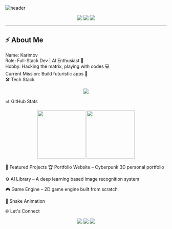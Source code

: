 <!-- Banner -->
![header](https://capsule-render.vercel.app/api?type=waving&height=250&color=0:0f0c29,100:302b63,200:24243e&text=Assalomu%20Alaykum!%20I'm%20KARIMOV👨‍💻&fontSize=40&fontColor=00fff7&animation=fadeIn&fontAlignY=40)

<!-- Badges -->
<p align="center">
  <img src="https://img.shields.io/badge/Code-Cyberpunk%20Dev-ff00ff?style=for-the-badge&logo=github" />
  <img src="https://img.shields.io/badge/Focus-Web%20%26%20AI-00f7ff?style=for-the-badge&logo=python" />
  <img src="https://img.shields.io/badge/Lives-Uzbekistan-302b63?style=for-the-badge&logo=google-earth" />
</p>

---

## ⚡ About Me
Name: Karimov  
Role: Full-Stack Dev | AI Enthusiast 🤖  
Hobby: Hacking the matrix, playing with codes 💻  
Current Mission: Build futuristic apps 🚀  
🛠 Tech Stack
<p align="center"> <img src="https://skillicons.dev/icons?i=python,js,html,css,react,nodejs,django,flask,cpp,java,mysql,git,github,linux" /> </p>
📊 GitHub Stats
<p align="center"> <img src="https://github-readme-stats.vercel.app/api?username=devskarim&show_icons=true&theme=radical&hide_border=true" height="150"/> <img src="https://github-readme-streak-stats.herokuapp.com/?user=devskarim&theme=radical&hide_border=true" height="150"/> </p>
🚀 Featured Projects
🏆 Portfolio Website – Cyberpunk 3D personal portfolio

⚙️ AI Library – A deep learning based image recognition system

🎮 Game Engine – 2D game engine built from scratch

🐍 Snake Animation

🌐 Let's Connect
<p align="center"> <a href="https://t.me/yourtelegram"><img src="https://img.shields.io/badge/Telegram-26A5E4?style=for-the-badge&logo=telegram&logoColor=white"/></a> <a href="https://www.linkedin.com/in/yourlinkedin/"><img src="https://img.shields.io/badge/LinkedIn-0077b5?style=for-the-badge&logo=linkedin&logoColor=white"/></a> <a href="mailto:youremail@gmail.com"><img src="https://img.shields.io/badge/Gmail-D14836?style=for-the-badge&logo=gmail&logoColor=white"/></a> </p>
